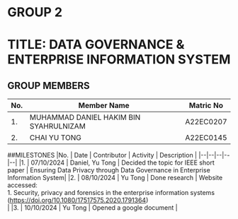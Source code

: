 # GROUP 2
# TITLE: DATA GOVERNANCE & ENTERPRISE INFORMATION SYSTEM
## GROUP MEMBERS
|No. | Member Name | Matric No|
|--|--|--|
|1. | MUHAMMAD DANIEL HAKIM BIN SYAHRULNIZAM |A22EC0207 |
|2. | CHAI YU TONG | A22EC0145 |

##MILESTONES
|No. | Date | Contributor | Activity | Description |
|--|--|--|--|--|
|1. | 07/10/2024 | Daniel, Yu Tong | Decided the topic for IEEE short paper | Ensuring Data Privacy through Data Governance in Enterprise Information System|
|2. | 08/10/2024 | Yu Tong | Done research | Website accessed:<br>1. Security, privacy and forensics in the enterprise information systems (https://doi.org/10.1080/17517575.2020.1791364)<br>|
|3. | 10/10/2024 | Yu Tong | Opened a google document | 
